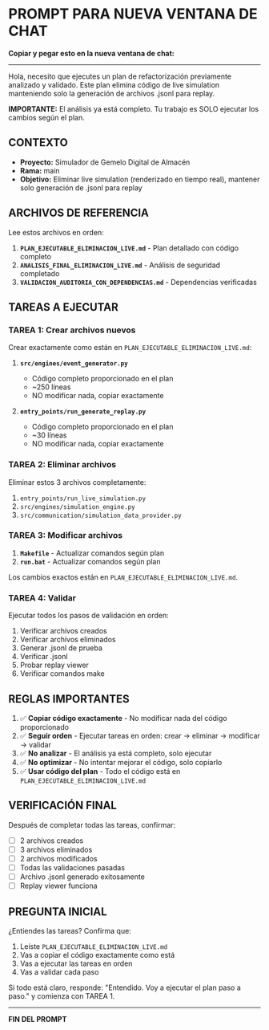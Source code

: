 # PROMPT PARA NUEVA VENTANA DE CHAT

**Copiar y pegar esto en la nueva ventana de chat:**

---

Hola, necesito que ejecutes un plan de refactorización previamente analizado y validado. Este plan elimina código de live simulation manteniendo solo la generación de archivos .jsonl para replay.

**IMPORTANTE:** El análisis ya está completo. Tu trabajo es SOLO ejecutar los cambios según el plan.

## CONTEXTO

- **Proyecto:** Simulador de Gemelo Digital de Almacén
- **Rama:** main
- **Objetivo:** Eliminar live simulation (renderizado en tiempo real), mantener solo generación de .jsonl para replay

## ARCHIVOS DE REFERENCIA

Lee estos archivos en orden:

1. **`PLAN_EJECUTABLE_ELIMINACION_LIVE.md`** - Plan detallado con código completo
2. **`ANALISIS_FINAL_ELIMINACION_LIVE.md`** - Análisis de seguridad completado
3. **`VALIDACION_AUDITORIA_CON_DEPENDENCIAS.md`** - Dependencias verificadas

## TAREAS A EJECUTAR

### TAREA 1: Crear archivos nuevos

Crear exactamente como están en `PLAN_EJECUTABLE_ELIMINACION_LIVE.md`:

1. **`src/engines/event_generator.py`**
   - Código completo proporcionado en el plan
   - ~250 líneas
   - NO modificar nada, copiar exactamente

2. **`entry_points/run_generate_replay.py`**
   - Código completo proporcionado en el plan
   - ~30 líneas
   - NO modificar nada, copiar exactamente

### TAREA 2: Eliminar archivos

Eliminar estos 3 archivos completamente:

1. `entry_points/run_live_simulation.py`
2. `src/engines/simulation_engine.py`
3. `src/communication/simulation_data_provider.py`

### TAREA 3: Modificar archivos

1. **`Makefile`** - Actualizar comandos según plan
2. **`run.bat`** - Actualizar comandos según plan

Los cambios exactos están en `PLAN_EJECUTABLE_ELIMINACION_LIVE.md`.

### TAREA 4: Validar

Ejecutar todos los pasos de validación en orden:
1. Verificar archivos creados
2. Verificar archivos eliminados
3. Generar .jsonl de prueba
4. Verificar .jsonl
5. Probar replay viewer
6. Verificar comandos make

## REGLAS IMPORTANTES

1. ✅ **Copiar código exactamente** - No modificar nada del código proporcionado
2. ✅ **Seguir orden** - Ejecutar tareas en orden: crear → eliminar → modificar → validar
3. ✅ **No analizar** - El análisis ya está completo, solo ejecutar
4. ✅ **No optimizar** - No intentar mejorar el código, solo copiarlo
5. ✅ **Usar código del plan** - Todo el código está en `PLAN_EJECUTABLE_ELIMINACION_LIVE.md`

## VERIFICACIÓN FINAL

Después de completar todas las tareas, confirmar:
- [ ] 2 archivos creados
- [ ] 3 archivos eliminados
- [ ] 2 archivos modificados
- [ ] Todas las validaciones pasadas
- [ ] Archivo .jsonl generado exitosamente
- [ ] Replay viewer funciona

## PREGUNTA INICIAL

¿Entiendes las tareas? Confirma que:
1. Leíste `PLAN_EJECUTABLE_ELIMINACION_LIVE.md`
2. Vas a copiar el código exactamente como está
3. Vas a ejecutar las tareas en orden
4. Vas a validar cada paso

Si todo está claro, responde: "Entendido. Voy a ejecutar el plan paso a paso." y comienza con TAREA 1.

---

**FIN DEL PROMPT**
